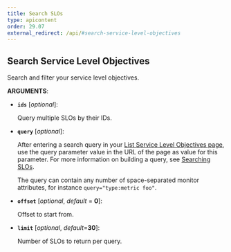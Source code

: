 ```yaml
---
title: Search SLOs
type: apicontent
order: 29.07
external_redirect: /api/#search-service-level-objectives
---
```


## Search Service Level Objectives

Search and filter your service level objectives.

**ARGUMENTS**:

* **`ids`** [*optional*]:

    Query multiple SLOs by their IDs.

* **`query`** [*optional*]:

    After entering a search query in your [List Service Level Objectives page][1], use the query parameter value in the URL of the page as value for this parameter. For more information on building a query, see [Searching SLOs][2].

    The query can contain any number of space-separated monitor attributes, for instance `query="type:metric foo"`.

* **`offset`** [*optional*, *default* = **0**]:

    Offset to start from.

* **`limit`** [*optional*, *default*=**30**]:

    Number of SLOs to return per query.



[1]: https://app.datadoghq.com/slo
[2]: /monitors/service_level_objectives/#searching-slos
